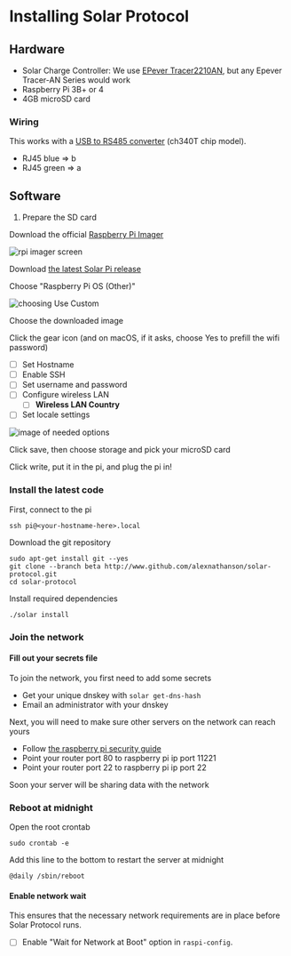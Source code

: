 # Installing Solar Protocol

## Hardware

* Solar Charge Controller: We use [EPever Tracer2210AN](https://www.epever.com/product/tracer-an-10-40a-mppt-charge-controller/), but any Epever Tracer-AN Series would work
* Raspberry Pi 3B+ or 4
* 4GB microSD card

### Wiring

This works with a [USB to RS485 converter](https://www.sparkfun.com/products/15938) (ch340T chip model).

* RJ45 blue => b
* RJ45 green => a

## Software

1. Prepare the SD card

Download the official [Raspberry Pi Imager](https://www.raspberrypi.com/software/)

![rpi imager screen](images/raspberry-pi-imager.png)

Download [the latest Solar Pi release](https://github.com/jedahan/solar-protocol/releases/download/1.0.0/image_2022-12-26-solar-pi.img.xz)

Choose "Raspberry Pi OS (Other)"

![choosing Use Custom](images/use-custom.png)

Choose the downloaded image

Click the gear icon (and on macOS, if it asks, choose Yes to prefill the wifi password)

- [ ] Set Hostname
- [ ] Enable SSH
- [ ] Set username and password
- [ ] Configure wireless LAN
    - [ ] **Wireless LAN Country**
- [ ] Set locale settings

![image of needed options](images/raspberry-pi-advanced-options.png)

Click save, then choose storage and pick your microSD card

Click write, put it in the pi, and plug the pi in!

### Install the latest code

First, connect to the pi

    ssh pi@<your-hostname-here>.local

Download the git repository

    sudo apt-get install git --yes
    git clone --branch beta http://www.github.com/alexnathanson/solar-protocol.git
    cd solar-protocol

Install required dependencies

    ./solar install

### Join the network

#### Fill out your secrets file

To join the network, you first need to add some secrets

* Get your unique dnskey with `solar get-dns-hash`
* Email an administrator with your dnskey

Next, you will need to make sure other servers on the network can reach yours

* Follow [the raspberry pi security guide](https://www.raspberrypi.com/documentation/computers/configuration.html#securing-your-raspberry-pi)
* Point your router port 80 to raspberry pi ip port 11221
* Point your router port 22 to raspberry pi ip port 22

Soon your server will be sharing data with the network

### Reboot at midnight

Open the root crontab

    sudo crontab -e

Add this line to the bottom to restart the server at midnight

    @daily /sbin/reboot

#### Enable network wait

This ensures that the necessary network requirements are in place before Solar Protocol runs.

- [ ] Enable "Wait for Network at Boot" option in `raspi-config`.
